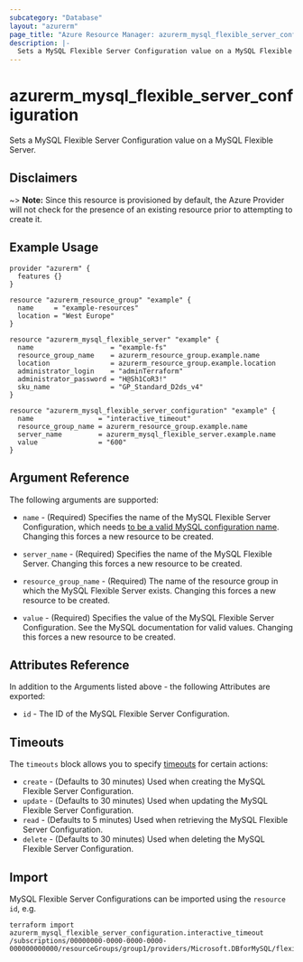 ```yaml
---
subcategory: "Database"
layout: "azurerm"
page_title: "Azure Resource Manager: azurerm_mysql_flexible_server_configuration"
description: |-
  Sets a MySQL Flexible Server Configuration value on a MySQL Flexible Server.
---
```


# azurerm_mysql_flexible_server_configuration

Sets a MySQL Flexible Server Configuration value on a MySQL Flexible Server.

## Disclaimers

~> **Note:** Since this resource is provisioned by default, the Azure Provider will not check for the presence of an existing resource prior to attempting to create it.

## Example Usage

```hcl
provider "azurerm" {
  features {}
}

resource "azurerm_resource_group" "example" {
  name     = "example-resources"
  location = "West Europe"
}

resource "azurerm_mysql_flexible_server" "example" {
  name                   = "example-fs"
  resource_group_name    = azurerm_resource_group.example.name
  location               = azurerm_resource_group.example.location
  administrator_login    = "adminTerraform"
  administrator_password = "H@Sh1CoR3!"
  sku_name               = "GP_Standard_D2ds_v4"
}

resource "azurerm_mysql_flexible_server_configuration" "example" {
  name                = "interactive_timeout"
  resource_group_name = azurerm_resource_group.example.name
  server_name         = azurerm_mysql_flexible_server.example.name
  value               = "600"
}
```

## Argument Reference

The following arguments are supported:

* `name` - (Required) Specifies the name of the MySQL Flexible Server Configuration, which needs [to be a valid MySQL configuration name](https://dev.mysql.com/doc/refman/5.7/en/server-configuration.html). Changing this forces a new resource to be created.

* `server_name` - (Required) Specifies the name of the MySQL Flexible Server. Changing this forces a new resource to be created.

* `resource_group_name` - (Required) The name of the resource group in which the MySQL Flexible Server exists. Changing this forces a new resource to be created.

* `value` - (Required) Specifies the value of the MySQL Flexible Server Configuration. See the MySQL documentation for valid values. Changing this forces a new resource to be created.

## Attributes Reference

In addition to the Arguments listed above - the following Attributes are exported:

* `id` - The ID of the MySQL Flexible Server Configuration.

## Timeouts

The `timeouts` block allows you to specify [timeouts](https://www.terraform.io/language/resources/syntax#operation-timeouts) for certain actions:

* `create` - (Defaults to 30 minutes) Used when creating the MySQL Flexible Server Configuration.
* `update` - (Defaults to 30 minutes) Used when updating the MySQL Flexible Server Configuration.
* `read` - (Defaults to 5 minutes) Used when retrieving the MySQL Flexible Server Configuration.
* `delete` - (Defaults to 30 minutes) Used when deleting the MySQL Flexible Server Configuration.

## Import

MySQL Flexible Server Configurations can be imported using the `resource id`, e.g.

```shell
terraform import azurerm_mysql_flexible_server_configuration.interactive_timeout /subscriptions/00000000-0000-0000-0000-000000000000/resourceGroups/group1/providers/Microsoft.DBforMySQL/flexibleServers/flexibleServer1/configurations/interactive_timeout
```
